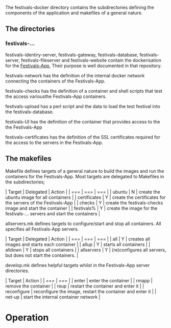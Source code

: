 The festivals-docker directory contains the subdirectories defining the components of the application and makefiles of a general nature.

## The directories
### festivals-...
festivals-identiry-server, festivals-gateway, festivals-database, festivals-server, festivals-fileserver and festivals-website contain the dockerisation for the [Festivals-App](https://github.com/Festivals-App), Their purpose is well documented in that repository.

festivals-network has the definition of the internal docker network connecting the containers of the Festivals-App.

festivals-checks has the definition of a container and shell scripts that test the access variousthe Festivals-App containers.

festivals-upload has a perl script and the data to load the test festival into the festivals-database.

festivals-UI has the definition of the container that provides access to the the Festivals-App

festivals-certificates has the definition of the SSL certificates required for the access to the servers in the Festivals-App.

## The makefiles
Makefile defines targets of a general nature to build the images and run the containers for the Festivals-App. Most targets are delegated to Makefiles in the subdirectories;

| Target | Delegated | Action |
| === | === | === |
| ubuntu | N | create the ubuntu image for all containers |
| certificates | Y | create the certificates for the servers of the Festivals-App |
| checks | Y | create the festivals-checks image and start the container |
| festivals% | Y | create the image for the festivals-... servers and start the containers |

allservers.mk defines targets to configure/start and stop all containers. All specifies all Festivals-App servers. 

| Target | Delegated | Action |
| === | === | === |
| all | Y | creates all images and starts each container |
| allup | Y | starts all containers |
| alldown | Y | stops all containers |
| allservers | Y | (re)configures all servers, but does not start the containers. |

develop.mk defines helpful targets whilst in the Festivals-App server directories. 

| Target | Action |
| === | === | 
| enter | enter the container |
| rmapp | remove the container |
| reup | restart the container and enter it |
| reconfigure | reconfigure the image, restart the container and enter it |
| net-up | start the internal container network |

# Operation


